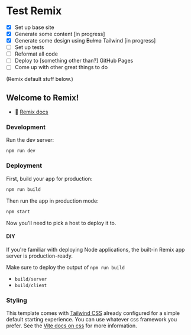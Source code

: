 # Test Remix

* [x] Set up base site
* [x] Generate some content [in progress]
* [x] Generate some design using ~~Bulma~~ Tailwind [in progress]
* [ ] Set up tests
* [ ] Reformat all code
* [ ] Deploy to [something other than?] GitHub Pages
* [ ] Come up with other great things to do

(Remix default stuff below.)

## Welcome to Remix!

- 📖 [Remix docs](https://remix.run/docs)

### Development

Run the dev server:

```shellscript
npm run dev
```

### Deployment

First, build your app for production:

```sh
npm run build
```

Then run the app in production mode:

```sh
npm start
```

Now you'll need to pick a host to deploy it to.

#### DIY

If you're familiar with deploying Node applications, the built-in Remix app server is production-ready.

Make sure to deploy the output of `npm run build`

- `build/server`
- `build/client`

### Styling

This template comes with [Tailwind CSS](https://tailwindcss.com/) already configured for a simple default starting experience. You can use whatever css framework you prefer. See the [Vite docs on css](https://vitejs.dev/guide/features.html#css) for more information.
